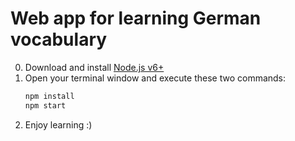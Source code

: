 # Web app for learning German vocabulary

0. Download and install [Node.js v6+](https://nodejs.org/en/download/)
1. Open your terminal window and execute these two commands:
    ```sh
    npm install
    npm start
    ```
2. Enjoy learning :)
